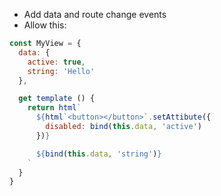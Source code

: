 - Add data and route change events
- Allow this:

```js
const MyView = {
  data: {
    active: true,
    string: 'Hello'
  },

  get template () {
    return html`
      ${html`<button></button>`.setAttibute({
        disabled: bind(this.data, 'active')
      })}

      ${bind(this.data, 'string')}
    `
  }
}
```